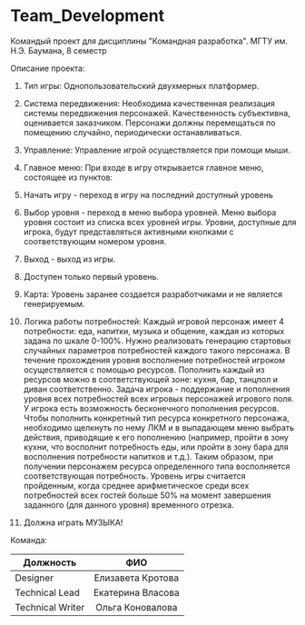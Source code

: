# Team_Development
Командый проект для дисциплины "Командная разработка". МГТУ им. Н.Э. Баумана, 8 семестр

Описание проекта: 

1. Тип игры: Однопользовательский двухмерных платформер.

2. Система передвижения: Необходима качественная реализация системы передвижения персонажей. Качественность субъективна, оценивается заказчиком. Персонажи должны перемещаться по помещению случайно, периодически останавливаться.

3. Управление: Управление игрой осуществляется при помощи мыши.

4. Главное меню: При входе в игру открывается главное меню, состоящее из пунктов:

5. Начать игру - переход в игру на последний доступный уровень

6. Выбор уровня - переход в меню выбора уровней. Меню выбора уровня состоит из списка всех уровней игры. Уровни, доступные для игрока, будут представляться активными кнопками с соответствующим номером уровня. 

7. Выход - выход из игры.

8. Доступен только первый уровень.

9. Карта: Уровень заранее создается разработчиками и не является генерируемым.
10. Логика работы потребностей: Каждый игровой персонаж имеет 4 потребности: еда, напитки, музыка и общение, каждая из которых задана по шкале 0-100%. Нужно реализовать генерацию стартовых случайных параметров потребностей каждого такого персонажа. В течение прохождения уровня восполнение потребностей игроком осуществляется с помощью ресурсов. Пополнить каждый из ресурсов можно в соответствующей зоне: кухня, бар, танцпол и диван соответственно. Задача игрока - поддержание и пополнения уровня всех потребностей всех игровых персонажей игрового поля. У игрока есть возможность бесконечного пополнения ресурсов. Чтобы пополнить конкретный тип ресурса конкретного персонажа, необходимо щелкнуть по нему ЛКМ и в выпадающем меню выбрать действия, приводящие к его пополнению (например, пройти в зону кухни, что восполнит потребность еды, или пройти в зону бара для восполнения потребности напитков и т.д.). Таким образом, при получении персонажем ресурса определенного типа восполняется соответствующая потребность. Уровень игры считается пройденным, когда среднее арифметическое среди всех потребностей всех гостей больше 50% на момент завершения заданного (для данного уровня) временного отрезка.

11. Должна играть МУЗЫКА!

Команда:

| Должность                         | ФИО            |
| --------------------------------- |:-------------:|
| Designer                          | Елизавета Кротова  |
| Technical Lead                    | Екатерина Власова  |
| Technical Writer                  | Ольга Коновалова   |
